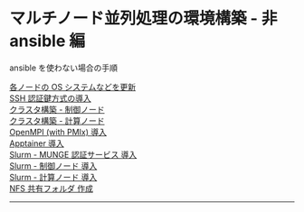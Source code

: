 # マルチノード並列処理の環境構築 - 非 ansible 編
ansible を使わない場合の手順

[各ノードの OS システムなどを更新](update-system.md)<br>
[SSH 認証鍵方式の導入](ssh.md)<br>
[クラスタ構築 - 制御ノード](network-control.md)<br>
[クラスタ構築 - 計算ノード](network-compute.md)<br>
[OpenMPI (with PMIx) 導入](openmpi.md)<br>
[Apptainer 導入](apptainer.md)<br>
[Slurm - MUNGE 認証サービス 導入](slurm-munge.md)<br>
[Slurm - 制御ノード 導入](slurm-control.md)<br>
[Slurm - 計算ノード 導入](slurm-compute.md)<br>
[NFS 共有フォルダ 作成](nfs.md)<br>

---
